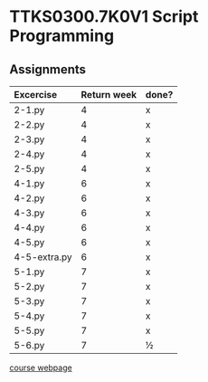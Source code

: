 # TTKS0300.7K0V1 Script Programming
## Assignments
|Excercise|Return week|done?|
|:----|-------------|-------------|
|2-1.py|4|x|
|2-2.py|4|x|
|2-3.py|4|x|
|2-4.py|4|x|
|2-5.py|4|x|
|4-1.py|6|x|
|4-2.py|6|x|
|4-3.py|6|x|
|4-4.py|6|x|
|4-5.py|6|x|
|4-5-extra.py|6|x|
|5-1.py|7|x|
|5-2.py|7|x|
|5-3.py|7|x|
|5-4.py|7|x|
|5-5.py|7|x|
|5-6.py|7|½|

[course webpage](http://student.labranet.jamk.fi/~pelju/k17/script_python3)
